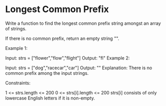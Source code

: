 # Longest Common Prefix

Write a function to find the longest common prefix string amongst an array of strings.

If there is no common prefix, return an empty string "".

Example 1:

Input: strs = ["flower","flow","flight"]
Output: "fl"
Example 2:

Input: strs = ["dog","racecar","car"]
Output: ""
Explanation: There is no common prefix among the input strings.

Constraints:

1 <= strs.length <= 200
0 <= strs[i].length <= 200
strs[i] consists of only lowercase English letters if it is non-empty.
